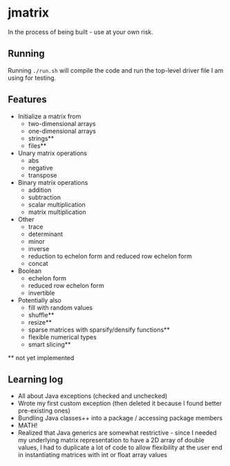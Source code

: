 # jmatrix

In the process of being built - use at your own risk.

## Running
Running `./run.sh` will compile the code and run the top-level driver file I am
using for testing.

## Features
* Initialize a matrix from
  * two-dimensional arrays
  * one-dimensional arrays
  * strings**
  * files**
* Unary matrix operations
  * abs
  * negative
  * transpose
* Binary matrix operations
  * addition
  * subtraction
  * scalar multiplication
  * matrix multiplication
* Other
  * trace
  * determinant
  * minor
  * inverse
  * reduction to echelon form and reduced row echelon form
  * concat
* Boolean
  * echelon form
  * reduced row echelon form
  * invertible
* Potentially also
  * fill with random values
  * shuffle**
  * resize**
  * sparse matrices with sparsify/densify functions**
  * flexible numerical types
  * smart slicing**

** not yet implemented

## Learning log
* All about Java exceptions (checked and unchecked)
* Wrote my first custom exception (then deleted it because I found better pre-existing ones)
* Bundling Java classes++ into a package / accessing package members
* MATH!
* Realized that Java generics are somewhat restrictive - since I needed my underlying
  matrix representation to have a 2D array of double values, I had to duplicate a lot of code
  to allow flexibility at the user end in instantiating matrices with int or float array values
